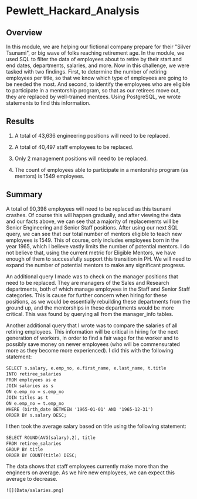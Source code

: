 # Pewlett_Hackard_Analysis

## Overview
In this module, we are helping our fictional company prepare for their "Silver Tsunami", or big wave of folks reaching retirement age. In the module, we used SQL to filter the data of employees about to retire by their start and end dates, departments, salaries, and more. Now in this challenge, we were tasked with two findings. First, to determine the number of retiring employees per title, so that we know which type of employees are going to be needed the most. And second, to identify the employees who are eligible to participate in a mentorship program, so that as our retirees move out, they are replaced by well-trained mentees. Using PostgreSQL, we wrote statements to find this information.

## Results

1. A total of 43,636 engineering positions will need to be replaced.

2. A total of 40,497 staff employees to be replaced.

3. Only 2 management positions will need to be replaced.

4. The count of employees able to participate in a mentorship program (as mentors) is 1549 employees.


## Summary
A total of 90,398 employees will need to be replaced as this tsunami crashes. Of course this will happen gradually, and after viewing the data and our facts above, we can see that a majority of replacements will be Senior Engineering and Senior Staff positions. After using our next SQL query, we can see that our total number of mentors eligible to teach new employees is 1549. This of course, only includes employees born in the year 1965, which I believe vastly limits the number of potential mentors. I do not believe that, using the current metric for Eligible Mentors, we have enough of them to successfully support this transition in PH. We will need to expand the number of potential mentors to make any significant progress. 

An additional query I made was to check on the manager positions that need to be replaced. They are managers of the Sales and Research departments, both of which manage employees in the Staff and Senior Staff categories. This is cause for further concern when hiring for these positions, as we would be essentially rebuilding these departments from the ground up, and the mentorships in these departments would be more critical. This was found by querying all from the manager_info tables.

Another additional query that I wrote was to compare the salaries of all retiring employees. This information will be critical in hiring for the next generation of workers, in order to find a fair wage for the worker and to possibly save money on newer employees (who will be commensurated more as they become more experienced). I did this with the following statement:

    SELECT s.salary, e.emp_no, e.first_name, e.last_name, t.title
    INTO retiree_salaries
    FROM employees as e
    JOIN salaries as s
    ON e.emp_no = s.emp_no
    JOIN titles as t
    ON e.emp_no = t.emp_no
    WHERE (birth_date BETWEEN '1965-01-01' AND '1965-12-31')
    ORDER BY s.salary DESC;

I then took the average salary based on title using the following statement:

    SELECT ROUND(AVG(salary),2), title
    FROM retiree_salaries
    GROUP BY title
    ORDER BY COUNT(title) DESC;

The data shows that staff employees currently make more than the engineers on average. As we hire new employees, we can expect this average to decrease.

    ![](Data/salaries.png)



    
